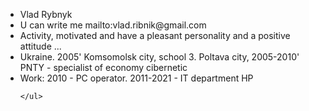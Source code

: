 <head>
    <ul>
        <li>Vlad Rybnyk</li>
        <li>U can write me mailto:vlad.ribnik@gmail.com</li>
        <li>Activity, motivated and have a pleasant personality and a positive attitude ...</li>
        <li>Ukraine. 2005' Komsomolsk city, school 3. Poltava city, 2005-2010' PNTY - specialist of economy cibernetic</li>
        <li>Work: 2010 - PC operator. 2011-2021 - IT department HP</li>
        
    </ul>
</head>